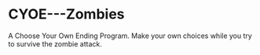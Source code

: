 CYOE---Zombies
==============

A Choose Your Own Ending Program. Make your own choices while you try to survive the zombie attack.
